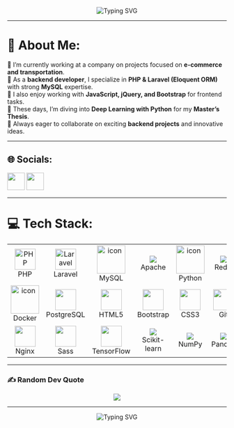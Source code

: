 <link rel="stylesheet" type='text/css' href="https://cdn.jsdelivr.net/gh/devicons/devicon@latest/devicon.min.css" />

<!-- Typing SVG Banner -->
<p align="center">
  <img src="https://readme-typing-svg.herokuapp.com?font=Fira+Code&size=26&duration=4000&pause=1000&color=F70000&center=true&vCenter=true&width=700&lines=Hey%2C+I'm+Meysam+Javadzadeh!;Backend+Developer+%7C+PHP+%7C+Laravel;Exploring+Deep+Learning+with+Python;Always+Learning+%7C+Always+Building" alt="Typing SVG" />
</p>

---

# 💫 About Me:
🔹 I’m currently working at a company on projects focused on **e-commerce and transportation**.  
🔹 As a **backend developer**, I specialize in **PHP & Laravel (Eloquent ORM)** with strong **MySQL** expertise.  
🔹 I also enjoy working with **JavaScript, jQuery, and Bootstrap** for frontend tasks.  
🔹 These days, I’m diving into **Deep Learning with Python** for my **Master’s Thesis**.  
🔹 Always eager to collaborate on exciting **backend projects** and innovative ideas.  

---

## 🌐 Socials:
<p align="left">
  <a href="https://www.instagram.com/meysamjavadzadeh20/"><img src="https://skillicons.dev/icons?i=instagram" width="40"/></a>
  <a href="https://www.linkedin.com/in/meysam-javadzadeh/"><img src="https://skillicons.dev/icons?i=linkedin" width="40"/></a>
</p>

---
# 💻 Tech Stack:

<table align="center">
  <tr>
     <td align="center" width="116">
        <img src="https://skillicons.dev/icons?i=php" width="48" height="48" alt="PHP" />
      <br>PHP
    </td>
     <td align="center"  width="116">
        <img src="https://skillicons.dev/icons?i=laravel" width="48" height="48" alt="Laravel" />
      <br>Laravel
    </td>
     <td align="center" width="116">
        <img src="https://techstack-generator.vercel.app/mysql-icon.svg" alt="icon" width="65" height="65" />
      <br>MySQL
    </td>
    <td align="center" width="116"><img src="https://cdn.jsdelivr.net/gh/devicons/devicon@latest/icons/apache/apache-original-wordmark.svg" /><br>Apache</td>
    <td align="center" width="116"><a href="#macropower-tech"><img src="https://techstack-generator.vercel.app/python-icon.svg" alt="icon" width="65" height="65" /></a><br>Python</td>
    <td align="center" width="116">
            <img src="https://cdn.jsdelivr.net/gh/devicons/devicon@latest/icons/redis/redis-plain.svg" />
          <br>Redis</td>
    <td align="center" width="116"><img src="https://skillicons.dev/icons?i=jquery" width="48" height="48"/><br>jQuery</td>
     <td align="center" width="116">
        <img src="https://techstack-generator.vercel.app/js-icon.svg" alt="icon" width="65" height="65" />
      <br>JavaScript
    </td>
  </tr>

  <tr>
    <td align="center" width="116">
        <img src="https://techstack-generator.vercel.app/docker-icon.svg" alt="icon" width="65" height="65" />
      <br>Docker
    </td>
    <td align="center" width="116"><img src="https://skillicons.dev/icons?i=postgres" width="48" height="48"/><br>PostgreSQL</td>
    <td align="center" width="116"><img src="https://skillicons.dev/icons?i=html" width="48" height="48"/><br>HTML5</td>
    <td align="center" width="116"><img src="https://skillicons.dev/icons?i=bootstrap" width="48" height="48"/><br>Bootstrap</td>
    <td align="center" width="116"><img src="https://skillicons.dev/icons?i=css" width="48" height="48"/><br>CSS3</td>
    <td align="center" width="116"><img src="https://skillicons.dev/icons?i=git" width="48" height="48"/><br>Git</td>
    <td align="center" width="116"><img src="https://skillicons.dev/icons?i=github" width="48" height="48"/><br>GitHub<br>Github</td>
    <td align="center" width="116"><img src="https://skillicons.dev/icons?i=linux" width="48" height="48"/><br>Linux</td>
  </tr>

  <tr>
    <td align="center" width="116"><img src="https://techstack-generator.vercel.app/nginx-icon.svg" width="48" height="48"/><br>Nginx</td>
    <td align="center" width="116"><img src="https://techstack-generator.vercel.app/sass-icon.svg" width="48" height="48"/><br>Sass</td>
    <td align="center" width="116"><img src="https://skillicons.dev/icons?i=tensorflow" width="48" height="48"/><br>TensorFlow</td>
    <td align="center" width="116">
            <img src="https://cdn.jsdelivr.net/gh/devicons/devicon@latest/icons/scikitlearn/scikitlearn-original.svg" />
          <br>Scikit-learn</td>
    <td align="center" width="116">
            <img src="https://cdn.jsdelivr.net/gh/devicons/devicon@latest/icons/numpy/numpy-plain-wordmark.svg" />
          <br>NumPy</td>
    <td align="center" width="116">
            <img src="https://cdn.jsdelivr.net/gh/devicons/devicon@latest/icons/pandas/pandas-plain-wordmark.svg" />
          <br>Pandas</td>
    <td align="center" width="116">
            <img src="https://cdn.jsdelivr.net/gh/devicons/devicon@latest/icons/matplotlib/matplotlib-original.svg" />
          <br>Matplotlib</td>
  </tr>
</table>


---

### ✍️ Random Dev Quote
<p align="center">
  <img src="https://quotes-github-readme.vercel.app/api?type=horizontal&theme=radical" />
</p>

---

<p align="center">
  <img src="https://readme-typing-svg.herokuapp.com?font=Fira+Code&size=22&duration=4000&pause=1000&color=F70000&center=true&vCenter=true&width=700&lines=Thanks+for+visiting+my+profile!;Let's+connect+and+build+something+great+🚀" alt="Typing SVG" />
</p>

